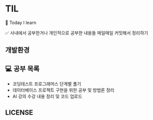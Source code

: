 # TIL
📝 Today I learn

✅ 사내에서 공부한거나 개인적으로 공부한 내용들 매일매일 커밋해서 정리하기
## 개발환경


## 💻 공부 목록
* 코딩테스트 프로그래머스 단계별 풀기
* 데이터베이스 프로젝트 구현을 위한 공부 및 방법론 정리
* AI 강의 수강 내용 정리 및 코드 업로드

## LICENSE
